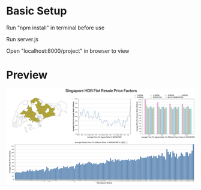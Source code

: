 # Basic Setup
Run "npm install" in terminal before use

Run server.js

Open "localhost:8000/project" in browser to view

# Preview
![Alt text](preview.jpg?raw=true "Preview")
